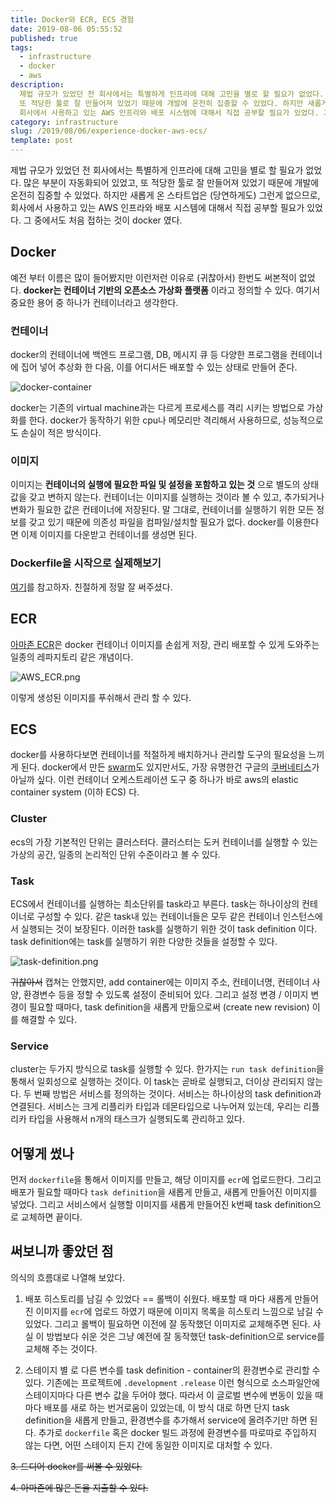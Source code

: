 ```yaml
---
title: Docker와 ECR, ECS 경험
date: 2019-08-06 05:55:52
published: true
tags:
  - infrastructure
  - docker
  - aws
description:
  제법 규모가 있었던 전 회사에서는 특별하게 인프라에 대해 고민을 별로 할 필요가 없었다. 많은 부분이 자동화되어 있었고,
  또 적당한 툴로 잘 만들어져 있었기 때문에 개발에 온전히 집중할 수 있었다. 하지만 새롭게 온 스타트업은 (당연하게도) 그런게 없으므로,
  회사에서 사용하고 있는 AWS 인프라와 배포 시스템에 대해서 직접 공부할 필요가 있었다. 그 중에서...
category: infrastructure
slug: /2019/08/06/experience-docker-aws-ecs/
template: post
---
```


제법 규모가 있었던 전 회사에서는 특별하게 인프라에 대해 고민을 별로 할 필요가 없었다. 많은 부분이 자동화되어 있었고, 또 적당한 툴로 잘 만들어져 있었기 때문에 개발에 온전히 집중할 수 있었다. 하지만 새롭게 온 스타트업은 (당연하게도) 그런게 없으므로, 회사에서 사용하고 있는 AWS 인프라와 배포 시스템에 대해서 직접 공부할 필요가 있었다. 그 중에서도 처음 접하는 것이 docker 였다.

## Docker

예전 부터 이름은 많이 들어봤지만 이런저런 이유로 (귀찮아서) 한번도 써본적이 없었다. **docker는 컨테이너 기반의 오픈소스 가상화 플랫폼** 이라고 정의할 수 있다. 여기서 중요한 용어 중 하나가 컨테이너라고 생각한다.

### 컨테이너

docker의 컨테이너에 백엔드 프로그램, DB, 메시지 큐 등 다양한 프로그램을 컨테이너에 집어 넣어 추상화 한 다음, 이를 어디서든 배포할 수 있는 상태로 만들어 준다.

![docker-container](https://codingthesmartway.com/wp-content/uploads/2019/02/010.png)

docker는 기존의 virtual machine과는 다르게 프로세스를 격리 시키는 방법으로 가상화를 한다. docker가 동작하기 위한 cpu나 메모리만 격리해서 사용하므로, 성능적으로도 손실이 적은 방식이다.

### 이미지

이미지는 **컨테이너의 실행에 필요한 파일 및 설정을 포함하고 있는 것** 으로 별도의 상태값을 갖고 변하지 않는다. 컨테이너는 이미지를 실행하는 것이라 볼 수 있고, 추가되거나 변화가 필요한 값은 컨테이너에 저장된다. 말 그대로, 컨테이너를 실행하기 위한 모든 정보를 갖고 있기 때문에 의존성 파일을 컴파일/설치할 필요가 없다. docker를 이용한다면 이제 이미지를 다운받고 컨테이너를 생성면 된다.

### Dockerfile을 시작으로 실제해보기

[여기](https://subicura.com/2017/01/19/docker-guide-for-beginners-2.html)를 참고하자. 친절하게 정말 잘 써주셨다.

## ECR

[아마존 ECR](https://aws.amazon.com/ko/ecr/)은 docker 컨테이너 이미지를 손쉽게 저장, 관리 배포할 수 있게 도와주는 일종의 레파지토리 같은 개념이다.

![AWS_ECR.png](../images/AWS_ECR.png)

이렇게 생성된 이미지를 푸쉬해서 관리 할 수 있다.

## ECS

docker를 사용하다보면 컨테이너를 적절하게 배치하거나 관리할 도구의 필요성을 느끼게 된다. docker에서 만든 [swarm](https://github.com/docker/swarm)도 있지만서도, 가장 유명한건 구글의 [쿠버네티스](https://kubernetes.io/)가 아닐까 싶다. 이런 컨테이너 오케스트레이션 도구 중 하나가 바로 aws의 elastic container system (이하 ECS) 다.

### Cluster

ecs의 가장 기본적인 단위는 클러스터다. 클러스터는 도커 컨테이너를 실행할 수 있는 가상의 공간, 일종의 논리적인 단위 수준이라고 볼 수 있다.

### Task

ECS에서 컨테이너를 실행하는 최소단위를 task라고 부른다. task는 하나이상의 컨테이너로 구성할 수 있다. 같은 task내 있는 컨테이너들은 모두 같은 컨테이너 인스턴스에서 실행되는 것이 보장된다. 이러한 task를 실행하기 위한 것이 task definition 이다. task definition에는 task를 실행하기 위한 다양한 것들을 설정할 수 있다.

![task-definition.png](../images/task-definition.png)

~~귀찮아서~~ 캡쳐는 안했지만, add container에는 이미지 주소, 컨테이너명, 컨테이너 사양, 환경변수 등을 정할 수 있도록 설정이 준비되어 있다. 그리고 설정 변경 / 이미지 변경이 필요할 때마다, task definition을 새롭게 만듦으로써 (create new revision) 이를 해결할 수 있다.

### Service

cluster는 두가지 방식으로 task를 실행할 수 있다. 한가지는 `run task definition`을 통해서 일회성으로 실행하는 것이다. 이 task는 곧바로 실행되고, 더이상 관리되지 않는다. 두 번째 방법은 서비스를 정의하는 것이다. 서비스는 하나이상의 task definition과 연결된다. 서비스는 크게 리플리카 타입과 데몬타입으로 나누어져 있는데, 우리는 리플리카 타입을 사용해서 n개의 태스크가 실행되도록 관리하고 있다.

## 어떻게 썼나

먼저 `dockerfile`을 통해서 이미지를 만들고, 해당 이미지를 `ecr`에 업로드한다. 그리고 배포가 필요할 때마다 `task definition`을 새롭게 만들고, 새롭게 만들어진 이미지를 넣었다. 그리고 서비스에서 실행할 이미지를 새롭게 만들어진 k번째 task definition으로 교체하면 끝이다.

## 써보니까 좋았던 점

의식의 흐름대로 나열해 보았다.

1. 배포 히스토리를 남길 수 있었다 == 롤백이 쉬웠다. 배포할 때 마다 새롭게 만들어진 이미지를 `ecr`에 업로드 하였기 때문에 이미지 목록을 히스토리 느낌으로 남길 수 있었다. 그리고 롤백이 필요하면 이전에 잘 동작했던 이미지로 교체해주면 된다. 사실 이 방법보다 쉬운 것은 그냥 예전에 잘 동작했던 task-definition으로 service를 교체해 주는 것이다.

2. 스테이지 별 로 다른 변수를 task definition - container의 환경변수로 관리할 수 있다. 기존에는 프로젝트에 `.development` `.release` 이런 형식으로 소스파일안에 스테이지마다 다른 변수 값을 두어야 했다. 따라서 이 글로벌 변수에 변동이 있을 때마다 배포를 새로 하는 번거로움이 있었는데, 이 방식 대로 하면 단지 task definition을 새롭게 만들고, 환경변수를 추가해서 service에 올려주기만 하면 된다. 추가로 `dockerfile` 혹은 docker 빌드 과정에 환경변수를 따로따로 주입하지 않는 다면, 어떤 스테이지 든지 간에 동일한 이미지로 대처할 수 있다.

~~3. 드디어 docker를 써볼 수 있었다.~~

~~4. 아마존에 많은 돈을 지출할 수 있다.~~
